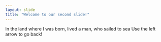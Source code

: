 ```yaml
---
layout: slide
title: "Welcome to our second slide!"
---
```

In the land where I was born, lived a man, who sailed to sea
Use the left arrow to go back!
